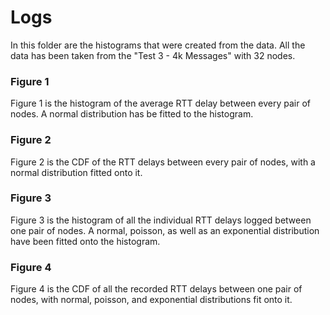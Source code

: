 # Logs
In this folder are the histograms that were created from the data. All the data has been taken from the "Test 3 - 4k Messages" with 32 nodes.
### Figure 1
Figure 1 is the histogram of the average RTT delay between every pair of nodes. A normal distribution has be fitted to the histogram.

### Figure 2
Figure 2 is the CDF of the RTT delays between every pair of nodes, with a normal distribution fitted onto it.

### Figure 3
Figure 3 is the histogram of all the individual RTT delays logged between one pair of nodes. A normal, poisson, as well as an exponential distribution have been fitted onto the histogram.

### Figure 4
Figure 4 is the CDF of all the recorded RTT delays between one pair of nodes, with normal, poisson, and exponential distributions fit onto it. 